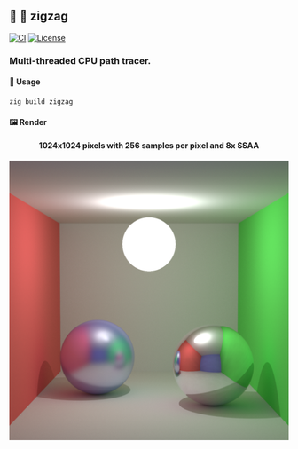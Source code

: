## :lizard: :trident: **zigzag**

[![CI][ci-shield]][ci-url]
[![License][license-shield]][license-url]

### Multi-threaded CPU path tracer.

#### :rocket: Usage

```zig
zig build zigzag
```

#### :framed_picture: Render

<h4 align="center">
    <p>1024x1024 pixels with 256 samples per pixel and 8x SSAA</p>
</h4>

<p align="center">
    <img src="renders/render.png">
</p>

<!-- MARKDOWN LINKS -->

[ci-shield]: https://img.shields.io/github/actions/workflow/status/tensorush/zigzag/ci.yaml?branch=main&style=for-the-badge&logo=github&label=CI&labelColor=black
[ci-url]: https://github.com/tensorush/zigzag/blob/main/.github/workflows/ci.yaml
[license-shield]: https://img.shields.io/github/license/tensorush/zigzag.svg?style=for-the-badge&labelColor=black
[license-url]: https://github.com/tensorush/zigzag/blob/main/LICENSE.md
